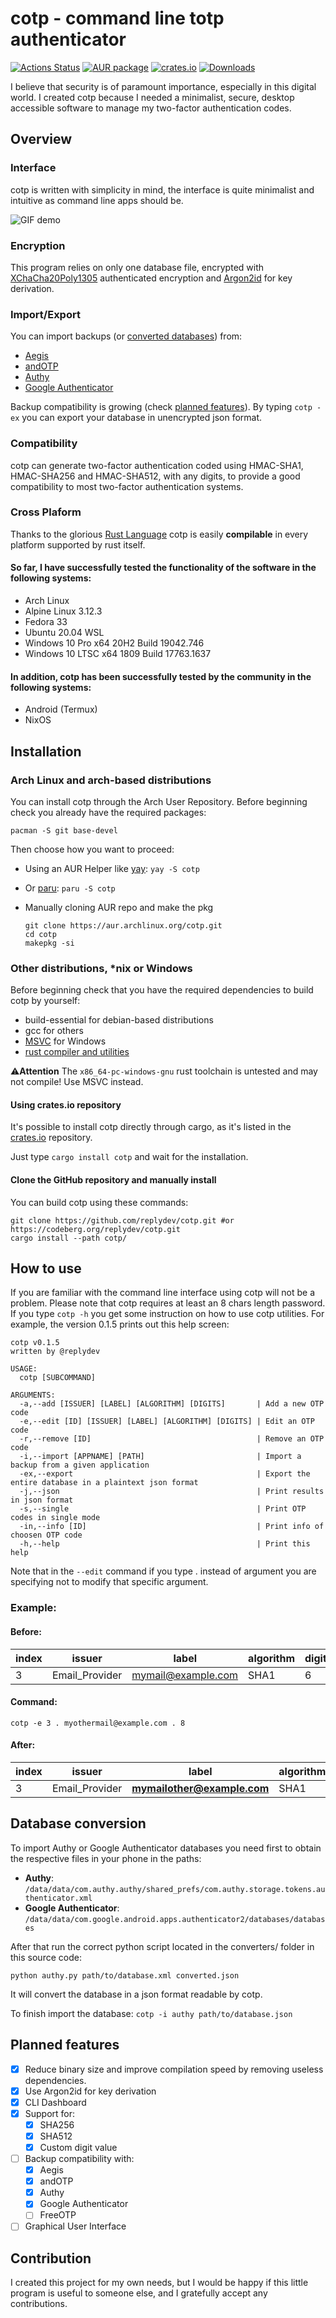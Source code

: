 # cotp - command line totp authenticator
[![Actions Status](https://github.com/replydev/cotp/workflows/Build/badge.svg)](https://github.com/replydev/cotp/actions)
[![AUR package](https://img.shields.io/aur/version/cotp)](https://aur.archlinux.org/packages/cotp/)
[![crates.io](https://img.shields.io/crates/v/cotp)](https://crates.io/crates/cotp)
[![Downloads](https://img.shields.io/crates/d/cotp)](https://crates.io/crates/cotp)

I believe that security is of paramount importance, especially in this digital world. I created cotp because I needed a minimalist, secure, desktop accessible software to manage my two-factor authentication codes.

## Overview
### Interface
cotp is written with simplicity in mind, the interface is quite minimalist and intuitive as command line apps should be.

![GIF demo](img/demo.gif)

### Encryption
This program relies on only one database file, encrypted with [XChaCha20Poly1305](https://doc.libsodium.org/advanced/stream_ciphers/xchacha20) authenticated encryption and [Argon2id](https://en.wikipedia.org/wiki/Argon2) for key derivation.
### Import/Export
You can import backups (or [converted databases](#database-conversion)) from:
 - [Aegis](https://github.com/beemdevelopment/Aegis)
 - [andOTP](https://github.com/andOTP/andOTP)
 - [Authy](https://authy.com/)
 - [Google Authenticator](https://play.google.com/store/apps/details?id=com.google.android.apps.authenticator2)

Backup compatibility is growing (check [planned features](#planned-features)).
By typing `cotp -ex` you can export your database in unencrypted json format.
### Compatibility
cotp can generate two-factor authentication coded using HMAC-SHA1, HMAC-SHA256 and HMAC-SHA512, with any digits, to provide a good compatibility to most two-factor authentication systems.
### Cross Plaform
Thanks to the glorious [Rust Language](https://www.rust-lang.org/) cotp is easily **compilable** in every platform supported by rust itself.

#### So far, I have successfully tested the functionality of the software in the following systems:
 - Arch Linux
 - Alpine Linux 3.12.3
 - Fedora 33
 - Ubuntu 20.04 WSL
 - Windows 10 Pro x64 20H2 Build 19042.746
 - Windows 10 LTSC x64 1809 Build 17763.1637

#### In addition, cotp has been successfully tested by the community in the following systems:
 - Android (Termux)
 - NixOS

## Installation

### Arch Linux and arch-based distributions
You can install cotp through the Arch User Repository.
Before beginning check you already have the required packages:

`pacman -S git base-devel`

Then choose how you want to proceed:

- Using an AUR Helper like [yay](https://github.com/Jguer/yay): 
`yay -S cotp`
- Or [paru](https://github.com/morganamilo/paru):
`paru -S cotp`
- Manually cloning AUR repo and make the pkg

	```
	git clone https://aur.archlinux.org/cotp.git
	cd cotp
	makepkg -si
	```
### Other distributions, *nix or Windows

Before beginning check that you have the required dependencies to build cotp by yourself:
 - build-essential for debian-based distributions
 - gcc for others
 - [MSVC](https://visualstudio.microsoft.com/thank-you-downloading-visual-studio/?sku=BuildTools&rel=16) for Windows
 - [rust compiler and utilities](https://rustup.rs/)

⚠️**Attention** The `x86_64-pc-windows-gnu` rust toolchain is untested and may not compile! Use MSVC instead.
#### Using crates.io repository

It's possible to install cotp directly through cargo, as it's listed in the [crates.io](https://crates.io/crates/cotp) repository.

Just type `cargo install cotp` and wait for the installation.

#### Clone the GitHub repository and manually install
You can build cotp using these commands:

    git clone https://github.com/replydev/cotp.git #or https://codeberg.org/replydev/cotp.git
    cargo install --path cotp/

## How to use
If you are familiar with the command line interface using cotp will not be a problem.
Please note that cotp requires at least an 8 chars length password.
If you type `cotp -h` you get some instruction on how to use cotp utilities.
For example, the version 0.1.5 prints out this help screen:
```
cotp v0.1.5
written by @replydev

USAGE:
  cotp [SUBCOMMAND]

ARGUMENTS:
  -a,--add [ISSUER] [LABEL] [ALGORITHM] [DIGITS]       | Add a new OTP code
  -e,--edit [ID] [ISSUER] [LABEL] [ALGORITHM] [DIGITS] | Edit an OTP code
  -r,--remove [ID]                                     | Remove an OTP code
  -i,--import [APPNAME] [PATH]                         | Import a backup from a given application
  -ex,--export                                         | Export the entire database in a plaintext json format
  -j,--json                                            | Print results in json format
  -s,--single                                          | Print OTP codes in single mode
  -in,--info [ID]                                      | Print info of choosen OTP code
  -h,--help                                            | Print this help
```
Note that in the `--edit` command if you type . instead of argument you are specifying not to modify that specific argument.
### Example:
#### Before:
|index|issuer|label|algorithm|digits|
|--|--|--|--|--|
| 3 | Email_Provider | mymail@example.com | SHA1 | 6 |
#### Command:

    cotp -e 3 . myothermail@example.com . 8

#### After:
|index|issuer|label|algorithm|digits|
|--|--|--|--|--|
| 3 | Email_Provider | **mymailother@example.com** | SHA1 | **8** |

## Database conversion
To import Authy or Google Authenticator databases you need first to obtain the respective files in your phone in the paths: 
- **Authy**: `/data/data/com.authy.authy/shared_prefs/com.authy.storage.tokens.authenticator.xml`
- **Google Authenticator**: `/data/data/com.google.android.apps.authenticator2/databases/databases`

After that run the correct python script located in the converters/ folder in this source code:

`python authy.py path/to/database.xml converted.json`

It will convert the database in a json format readable by cotp.

To finish import the database: `cotp -i authy path/to/database.json`

## Planned features

 - [x] Reduce binary size and improve compilation speed by removing useless dependencies.
 - [x] Use Argon2id for key derivation
 - [x] CLI Dashboard
 - [x] Support for:
   - [x] SHA256
   - [x] SHA512
   - [x] Custom digit value
 - [ ] Backup compatibility with:
	 - [x] Aegis
	 - [x] andOTP
	 - [x] Authy
	 - [x] Google Authenticator
	 - [ ] FreeOTP
 - [ ] Graphical User Interface 

## Contribution
I created this project for my own needs, but I would be happy if this little program is useful to someone else, and I gratefully accept any contributions.
